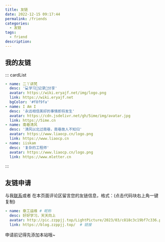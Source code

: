 ```yaml
---
title: 友链
date: 2022-12-15 09:17:44
permalink: /friends
categories:
  - 友链
tags:
  - friend
description:
---
```


<!--
普通卡片列表容器，可用于友情链接、项目推荐、古诗词展示等。
cardList 后面可跟随一个数字表示每行最多显示多少个，选值范围1~4，默认3。在小屏时会根据屏幕宽度减少每行显示数量。
-->

## 我的友链

::: cardList

```yaml
- name: 二丫讲梵
  desc: '💻学习📝记录🔗分享'
  avatar: https://wiki.eryajf.net/img/logo.png
  link: https://wiki.eryajf.net
  bgColor: '#f8f9fa'
- name: I Am I
  desc: '永远相信美好的事情即将发生'
  avatar: https://cdn.jsdelivr.net/gh/5ime/img/avatar.jpg
  link: https://5ime.cn
- name: 南巷清风
  desc: '清风以北过南巷，南巷故人不知归'
  avatar: https://www.liaocp.cn/logo.png
  link: https://www.liaocp.cn
- name: iiskam
  desc: '复杂的工程师'
  avatar: https://www.liaocp.cn/logo.png
  link: https://www.mletter.cn
```

:::

## 友链申请

与我[联系](/about/)或者 在本页面评论区留言您的友链信息，格式：(点击代码块右上角一键复制)

```yaml
- name: 章工运维 # 昵称
  desc: 好好学习，天天向上
  avatar: http://pic.zzppjj.top/LightPicture/2023/03/c818c3c19bf7c336.png # 头像
  link: https://blog.zzppjj.top/  # 链接
```

申请前记得先添加本站哦~
